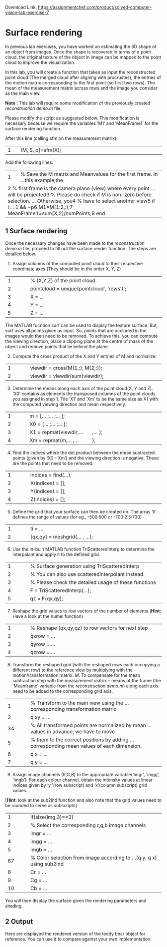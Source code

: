 Download Link: https://assignmentchef.com/product/solved-computer-vision-lab-exercise-7
<br>
<h1> Surface rendering</h1>

In previous lab exercises, you have worked on estimating the 3D shape of an object from images. Once the shape is recovered in terms of a point cloud, the original texture of the object in image can be mapped to the point cloud to improve the visualization.

In this lab, you will create a function that takes as input the reconstructed point cloud (The merged cloud after aligning with procrustes), the entries of the motion matrix corresponding to the first point (so first two rows). The mean of the measurement matrix across rows and the image you consider as the main view.

<strong>Note : </strong>This lab will require some modification of the previously created <em>reconstruction demo.m </em>file.

Please modify the script as suggested below. This modification is necessary because we require the variables ‘M1’ and ‘MeanFrame1’ for the surface rendering function.

After this line (calling sfm on the measurement matrix),

<table width="527">

 <tbody>

  <tr>

   <td width="27">1</td>

   <td width="500">[M, S, p]=sfm(X);</td>

  </tr>

 </tbody>

</table>

Add the following lines:

<table width="527">

 <tbody>

  <tr>

   <td width="27">1</td>

   <td width="500">% Save the M matrix and Meanvalues for the first frame. In …this example,the</td>

  </tr>

  <tr>

   <td colspan="2" width="527">2                      % first frame is the camera plane (view) where every point …will be projected3                      % Please do check if M is non-zero before selection. … Otherwise, you4                      % have to select another view5                      if i==1 &amp;&amp; ¬p6                      M1=M(1:2,:);7                      MeanFrame1=sum(X,2)/numPoints;8                      end</td>

  </tr>

 </tbody>

</table>

<h2>1      Surface rendering</h2>

Once the necessary changes have been made to the <em>reconstruction demo.m </em>file, proceed to fill out the surface render function. The steps are detailed below.

<ol>

 <li>Assign columns of the computed point cloud to their respective coordinate axes (They should be in the order X, Y, Z)</li>

</ol>

<table width="488">

 <tbody>

  <tr>

   <td width="59">1</td>

   <td width="429">% (X,Y,Z) of the point cloud</td>

  </tr>

  <tr>

   <td width="59">2</td>

   <td width="429">pointcloud = unique(pointcloud’, ‘rows’)’;</td>

  </tr>

  <tr>

   <td width="59">3</td>

   <td width="429">X = …</td>

  </tr>

  <tr>

   <td width="59">4</td>

   <td width="429">Y = …</td>

  </tr>

  <tr>

   <td width="59">5</td>

   <td width="429">Z = …</td>

  </tr>

 </tbody>

</table>

The MATLAB fucntion surf can be used to display the texture surface. But, surf uses all points given as input. So, points that are occluded in the images would then need to be removed. To achieve this, you can compute the viewing direction, place a clipping plane at the centre of mass of the object and remove points that lie behind the plane.

<ol start="2">

 <li>Compute the cross product of the X and Y entries of M and normalize:</li>

</ol>

<table width="488">

 <tbody>

  <tr>

   <td width="59">1</td>

   <td width="429">viewdir = cross(M(1,:), M(2,:));</td>

  </tr>

  <tr>

   <td width="59">2</td>

   <td width="429">viewdir = viewdir/sum(viewdir);</td>

  </tr>

 </tbody>

</table>

<ol start="3">

 <li>Determine the means along each axis of the point cloud(X, Y and Z). ‘X0’ contains as elements the transposed columns of the point clouds you assigned in step 1. Tile ‘X1’ and ‘Xm’ to be the same size as X1 with the computed viewing direction and mean respectively.</li>

</ol>

<table width="488">

 <tbody>

  <tr>

   <td width="59">1</td>

   <td width="191">m = [… ;… ;… ];</td>

   <td width="237"></td>

  </tr>

  <tr>

   <td width="59">2</td>

   <td width="191">X0 = [… ;… ;… ];</td>

   <td width="237"></td>

  </tr>

  <tr>

   <td width="59">3</td>

   <td width="191">X1 = repmat(viewdir,…</td>

   <td width="237">,… );</td>

  </tr>

  <tr>

   <td width="59">4</td>

   <td width="191">Xm = repmat(m,… ,…</td>

   <td width="237">);</td>

  </tr>

 </tbody>

</table>

<ol start="4">

 <li>Find the indices where the dot product between the mean subtracted points (given by ‘X0 – Xm’) and the viewing direction is negative. These are the points that need to be removed.</li>

</ol>

<table width="488">

 <tbody>

  <tr>

   <td width="59">1</td>

   <td width="429">indices = find(…);</td>

  </tr>

  <tr>

   <td width="59">2</td>

   <td width="429">X(indices) = [];</td>

  </tr>

  <tr>

   <td width="59">3</td>

   <td width="429">Y(indices) = [];</td>

  </tr>

  <tr>

   <td width="59">4</td>

   <td width="429">Z(indices) = [];</td>

  </tr>

 </tbody>

</table>

<ol start="5">

 <li>Define the grid that your surface can then be created on. The array ‘ti’ defines the range of values (for eg., -500:500 or -700:2.5:700)</li>

</ol>

<table width="488">

 <tbody>

  <tr>

   <td width="59">1</td>

   <td width="429">ti = …</td>

  </tr>

  <tr>

   <td width="59">2</td>

   <td width="429">[qx,qy] = meshgrid(… , …);</td>

  </tr>

 </tbody>

</table>

<ol start="6">

 <li>Use the in-built MATLAB function TriScatteredInterp to determine the interpolant and apply it to the defined grid.</li>

</ol>

<table width="488">

 <tbody>

  <tr>

   <td width="59">1</td>

   <td width="429">% Surface generation using TriScatteredInterp</td>

  </tr>

  <tr>

   <td width="59">2</td>

   <td width="429">% You can also use scatteredInterpolant instead.</td>

  </tr>

  <tr>

   <td width="59">3</td>

   <td width="429">% Please check the detailed usage of these functions</td>

  </tr>

  <tr>

   <td width="59">4</td>

   <td width="429">F = TriScatteredInterp(…);</td>

  </tr>

  <tr>

   <td width="59">5</td>

   <td width="429">qz = F(qx,qy);</td>

  </tr>

 </tbody>

</table>

<ol start="7">

 <li>Reshape the grid values to row vectors of the number of elements.(<strong>Hint: </strong>Have a look at the numel function)</li>

</ol>

<table width="488">

 <tbody>

  <tr>

   <td width="59">1</td>

   <td width="429">% Reshape (qx,qy,qz) to row vectors for next step</td>

  </tr>

  <tr>

   <td width="59">2</td>

   <td width="429">qxrow = …</td>

  </tr>

  <tr>

   <td width="59">3</td>

   <td width="429">qyrow = …</td>

  </tr>

  <tr>

   <td width="59">4</td>

   <td width="429">qzrow = …</td>

  </tr>

 </tbody>

</table>

<ol start="8">

 <li>Transform the reshaped grid (with the reshaped rows each occupying a different row) to the reference view by multiplying with the motion/transformation matrix: <em>M</em>. To compensate for the mean subtraction step with the measurement matrix – means of the frame (the ‘Meanframe’ variable from the <em>reconstruction demo.m</em>) along each axis need to be added to the corresponding grid axis.</li>

</ol>

<table width="488">

 <tbody>

  <tr>

   <td width="59">1</td>

   <td width="429">% Transform to the main view using the …corresponding transformation matrix</td>

  </tr>

  <tr>

   <td width="59">2</td>

   <td width="429">q xy = …</td>

  </tr>

  <tr>

   <td width="59">34</td>

   <td width="429">% All transformed points are normalized by mean …values in advance, we have to move</td>

  </tr>

  <tr>

   <td width="59">5</td>

   <td width="429">% them to the correct positions by adding …corresponding mean values of each dimension.</td>

  </tr>

  <tr>

   <td width="59">6</td>

   <td width="429">q x = …</td>

  </tr>

  <tr>

   <td width="59">7</td>

   <td width="429">q y = …</td>

  </tr>

 </tbody>

</table>

<ol start="9">

 <li>Assign image channels (R,G,B) to the appropriate variable(‘imgr’, ‘imgg’, ‘imgb’). For each colour channel, obtain the intensity values at linear indices given by ‘y ’(row subscript) and ‘x’(column subscript) grid values.</li>

</ol>

[<strong>Hint</strong>: look at the sub2ind function and also note that the grid values need to be rounded to serve as subscripts]

<table width="488">

 <tbody>

  <tr>

   <td width="59">1</td>

   <td width="429">if(size(img,3)==3)</td>

  </tr>

  <tr>

   <td width="59">2</td>

   <td width="429">% Select the corresponding r,g,b image channels</td>

  </tr>

  <tr>

   <td width="59">3</td>

   <td width="429">imgr = …</td>

  </tr>

  <tr>

   <td width="59">4</td>

   <td width="429">imgg = …</td>

  </tr>

  <tr>

   <td width="59">5</td>

   <td width="429">imgb = …</td>

  </tr>

  <tr>

   <td width="59">67</td>

   <td width="429">% Color selection from image according to …(q y, q x) using sub2ind</td>

  </tr>

  <tr>

   <td width="59">8</td>

   <td width="429">Cr = …</td>

  </tr>

  <tr>

   <td width="59">9</td>

   <td width="429">Cg = …</td>

  </tr>

  <tr>

   <td width="59">10</td>

   <td width="429">Cb = …</td>

  </tr>

 </tbody>

</table>

You will then display the surface given the rendering parameters and shading.

<h2>             2      Output</h2>

Here are displayed the rendered version of the teddy bear object for reference. You can use it to compare against your own implementation.